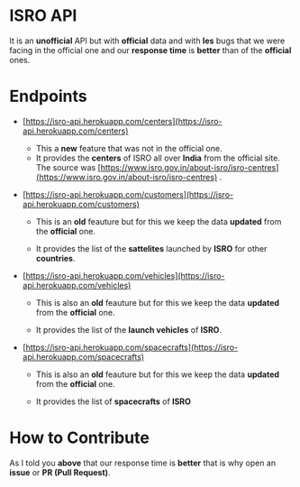 # ISRO API

It is an **unofficial** API but with **official** data and with **les** bugs that we were facing in the official one and our **response time** is **better** than of the **official** ones.

# Endpoints

* [https://isro-api.herokuapp.com/centers](https://isro-api.herokuapp.com/centers)
    * This a **new** feature that was not in the official one.
    * It provides the **centers** of ISRO all over **India** from the official site. The source was [https://www.isro.gov.in/about-isro/isro-centres](https://www.isro.gov.in/about-isro/isro-centres) .

* [https://isro-api.herokuapp.com/customers](https://isro-api.herokuapp.com/customers)
    * This is an **old** feauture but for this we keep the data **updated** from the **official** one.

    * It provides the list of the **sattelites** launched by **ISRO** for other **countries**.

* [https://isro-api.herokuapp.com/vehicles](https://isro-api.herokuapp.com/vehicles)
    * This is also an **old** feauture but for this we keep the data **updated** from the **official** one.

    * It provides the list of the **launch vehicles** of **ISRO**.

* [https://isro-api.herokuapp.com/spacecrafts](https://isro-api.herokuapp.com/spacecrafts)

    * This is also an **old** feauture but for this we keep the data **updated** from the **official** one.

    * It provides the list of **spacecrafts** of **ISRO**


# How to Contribute
As I told you **above** that our response time is **better** that is why open an **issue** or **PR (Pull Request)**.
